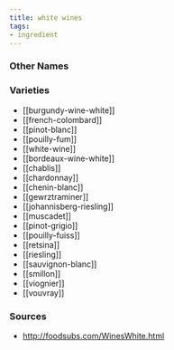 ```yaml
---
title: white wines
tags:
- ingredient
---
```



### Other Names


### Varieties

* [[burgundy-wine-white]]
* [[french-colombard]]
* [[pinot-blanc]]
* [[pouilly-fum]]
* [[white-wine]]
* [[bordeaux-wine-white]]
* [[chablis]]
* [[chardonnay]]
* [[chenin-blanc]]
* [[gewrztraminer]]
* [[johannisberg-riesling]]
* [[muscadet]]
* [[pinot-grigio]]
* [[pouilly-fuiss]]
* [[retsina]]
* [[riesling]]
* [[sauvignon-blanc]]
* [[smillon]]
* [[viognier]]
* [[vouvray]]

### Sources
* http://foodsubs.com/WinesWhite.html
